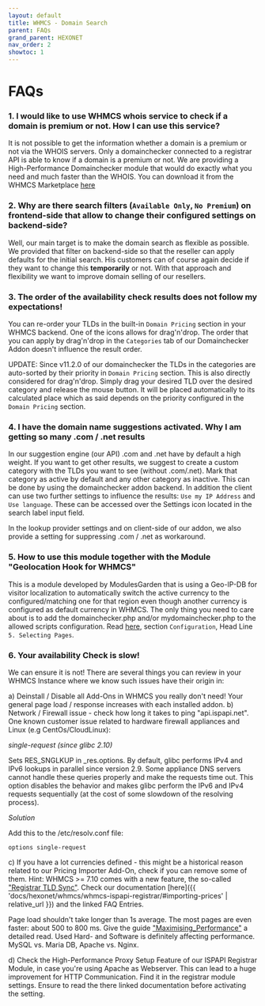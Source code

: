 ```yaml
---
layout: default
title: WHMCS - Domain Search
parent: FAQs
grand_parent: HEXONET
nav_order: 2
showtoc: 1
---
```


# FAQs

### 1. I would like to use WHMCS whois service to check if a domain is premium or not. How I can use this service?

It is not possible to get the information whether a domain is a premium or not via the WHOIS servers. Only a domainchecker connected to a registrar API is able to know if a domain is a premium or not.
We are providing a High-Performance Domainchecker module that would do exactly what you need and much faster than the WHOIS. You can download it from the WHMCS Marketplace [here](https://marketplace.whmcs.com/product/1654)

### 2. Why are there search filters (`Available Only`, `No Premium`) on frontend-side that allow to change their configured settings on backend-side?

Well, our main target is to make the domain search as flexible as possible. We provided that filter on backend-side so that the reseller can apply defaults for the initial search. His customers can of course again decide if they want to change this **temporarily** or not. With that approach and flexibility we want to improve domain selling of our resellers.

### 3. The order of the availability check results does not follow my expectations!

You can re-order your TLDs in the built-in `Domain Pricing` section in your WHMCS backend. One of the icons allows for drag'n'drop. The order that you can apply by drag'n'drop in the `Categories` tab of our Domainchecker Addon doesn't influence the result order.

UPDATE: Since v11.2.0 of our domainchecker the TLDs in the categories are auto-sorted by their priority in `Domain Pricing` section. This is also directly considered for drag'n'drop. Simply drag your desired TLD over the desired category and release the mouse button. It will be placed automatically to its calculated place which as said depends on the priority configured in the `Domain Pricing` section.

### 4. I have the domain name suggestions activated. Why I am getting so many .com / .net results

In our suggestion engine (our API) .com and .net have by default a high weight. If you want to get other results, we suggest to create a custom category with the TLDs you want to see (without .com/.net). Mark that category as active by default and any other category as inactive. This can be done by using the domainchecker addon backend. In addition the client can use two further settings to influence the results: `Use my IP Address` and `Use language`. These can be accessed over the Settings icon located in the search label input field.

In the lookup provider settings and on client-side of our addon, we also provide a setting for suppressing .com / .net as workaround.

### 5. How to use this module together with the Module "Geolocation Hook for WHMCS"

This is a module developed by ModulesGarden that is using a Geo-IP-DB for visitor localization to automatically switch the active currency to the configured/matching one for that region even though another currency is configured as default currency in WHMCS.
The only thing you need to care about is to add the domainchecker.php and/or mydomainchecker.php to the allowed scripts configuration.
Read [here](https://www.docs.modulesgarden.com/Geolocation_Hook_For_WHMCS), section `Configuration`, Head Line `5. Selecting Pages`.

### 6. Your availability Check is slow!

We can ensure it is not! There are several things you can review in your WHMCS Instance where we know such issues have their origin in:

a) Deinstall / Disable all Add-Ons in WHMCS you really don't need! Your general page load / response increases with each installed addon.
b) Network / Firewall issue - check how long it takes to ping "api.ispapi.net". One known customer issue related to hardware firewall appliances and Linux (e.g CentOs/CloudLinux):

_single-request (since glibc 2.10)_

Sets RES_SNGLKUP in _res.options.  By default, glibc performs IPv4 and IPv6 lookups in parallel since version 2.9.  Some appliance DNS servers cannot handle these queries properly and make the requests time out. This option disables the behavior and makes glibc perform the IPv6 and IPv4 requests sequentially (at the cost of some slowdown of the resolving process).

_Solution_

Add this to the /etc/resolv.conf file:

`options single-request`

c) If you have a lot currencies defined - this might be a historical reason related to our Pricing Importer Add-On, check if you can remove some of them. Hint: WHMCS >= 7.10 comes with a new feature, the so-called ["Registrar TLD Sync"](https://docs.whmcs.com/Registrar_TLD_Sync). Check our documentation [here]({{ 'docs/hexonet/whmcs/whmcs-ispapi-registrar/#importing-prices' | relative_url }}) and the linked FAQ Entries.

Page load shouldn't take longer than 1s average. The most pages are even faster: about 500 to 800 ms. Give the guide ["Maximising_Performance"](https://docs.whmcs.com/Maximising_Performance) a detailed read. Used Hard- and Software is definitely affecting performance. MySQL vs. Maria DB, Apache vs. Nginx.

d) Check the High-Performance Proxy Setup Feature of our ISPAPI Registrar Module, in case you're using Apache as Webserver. This can lead to a huge improvement for HTTP Communication. Find it in the registrar module settings. Ensure to read the there linked documentation before activating the setting.